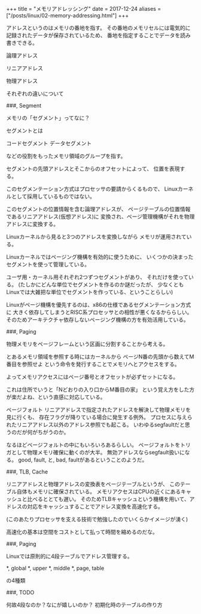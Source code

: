 +++
title = "メモリアドレッシング"
date = 2017-12-24
aliases = ["/posts/linux/02-memory-addressing.html"]
+++

アドレスというのはメモリの番地を指す。
その番地のメモリセルには電気的に記録されたデータが保存されているため、
番地を指定することでデータを読み書きできる。

論理アドレス

リニアアドレス

物理アドレス

それぞれの違いについて

###, Segment

メモリの「セグメント」ってなに？

セグメントとは

コードセグメント
データセグメント

などの役割をもったメモリ領域のグループを指す。

セグメントの先頭アドレスとそこからのオフセットによって、
位置を表現する。

このセグメンテーション方式はプロセッサの要請からくるもので、
Linuxカーネルとして採用しているものではない。

このセグメントの位置情報を含む論理アドレスが、
ページテーブルの位置情報であるリニアアドレス(仮想アドレス)に
変換され、ページ管理機構がそれを物理アドレスに変換する。

Linuxカーネルから見ると3つのアドレスを変換しながら
メモリが運用されている。

Linuxカーネルではページング機構を有効的に使うために、
いくつかの決まったセグメントを使って管理している。

ユーザ用・カーネル用それぞれ2つずつセグメントがあり、
それだけを使っている。
(たしかにどんな単位でセグメントを作るのか謎だったが、
少なくともLinuxでは大雑把な単位でセグメントを作っている、ということらしい)

Linuxがページ機構を優先するのは、x86の仕様であるセグメンテーション方式に
大きく依存してしまうとRISC系プロセッサとの相性が悪くなるかららしい。
そのためアーキテクチャ依存しないページング機構の方を有効活用している。

###, Paging

物理メモリをページフレームという区画に分割することから考える。

とあるメモリ領域を参照する時にはカーネルから
ページN番の先頭から数えてM番目を参照せよ
という命令を発行することでメモリへとアクセスをする。

よってメモリアクセスにはページ番号とオフセットが必ずセットになる。

これは住所でいうと「Nどおりの入り口からM番目の家」
という覚え方をした方が楽だよね、という直感に対応している。

ページフォルト
リニアアドレスで指定されたアドレスを解決して物理メモリを見に行くも、
存在フラグが降りている場合に発生する例外。
プロセスに与えられたリニアアドレス以外のアドレス参照でも起こる。
いわゆるsegfaultだと思うのだが何がちがうのか。

なるほどページフォルトの中にもいろいろあるらしい。
ページフォルトをトリガとして物理メモリ確保に動くのが大半。
無効アドレスならsegfault扱いになる。
good, fault, と, bad, faultがあるということのようだ。


###, TLB, Cache

リニアアドレスと物理アドレスの変換表をページテーブルというが、
このテーブル自体もメモリに確保されている。
メモリアクセスはCPUの近くにあるキャッシュと比べるととても遅い。
そのためTLBキャッシュという機構を用いて、アドレスの対応をキャッシュすることでアドレス変換を高速化する。

(このあたりプロセッサを支える技術で勉強したのでいくらかイメージが湧く)

高速化の基本は空間をコストとして払って時間を縮めるのだな。

###, Paging

Linuxでは原則的に4段テーブルでアドレス管理する。

*, global
*, upper
*, middle
*, page, table

の4種類

###, TODO

何故4段なのか？なにが嬉しいのか？
初期化時のテーブルの作り方


